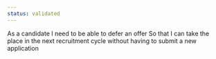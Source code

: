 ```yaml
---
status: validated
---
```


As a candidate
I need to be able to defer an offer
So that I can take the place in the next recruitment cycle without having to submit a new application

